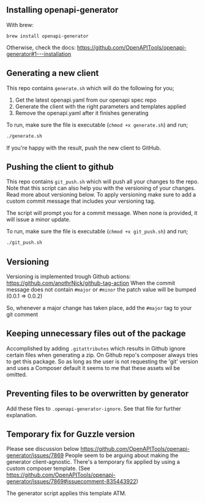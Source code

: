 ## Installing openapi-generator

With brew:

`brew install openapi-generator`

Otherwise, check the docs: https://github.com/OpenAPITools/openapi-generator#1---installation

## Generating a new client

This repo contains `generate.sh` which will do the following for you;

1. Get the latest openapi.yaml from our openapi spec repo
2. Generate the client with the right parameters and templates applied
3. Remove the openapi.yaml after it finishes generating

To run, make sure the file is executable (`chmod +x generate.sh`) and run;

```bash
./generate.sh
```

If you're happy with the result, push the new client to GitHub.

## Pushing the client to github

This repo contains `git_push.sh` which will push all your changes to the repo.
Note that this script can also help you with the versioning of your changes. Read more about versioning below.
To apply versioning make sure to add a custom commit message that includes your versioning tag.

The script will prompt you for a commit message. When none is provided, it will issue a minor update.

To run, make sure the file is executable (`chmod +x git_push.sh`) and run;

```bash
./git_push.sh
```

## Versioning

Versioning is implemented trough Github actions: https://github.com/anothrNick/github-tag-action
When the commit message does not contain `#major` or `#minor` the patch value will be bumped (0.0.1 => 0.0.2)

So, whenever a major change has taken place, add the `#major` tag to your git comment

## Keeping unnecessary files out of the package

Accomplished by adding `.gitattributes` which results in Github ignore certain files when generating a zip. On Github repo's composer always tries to get this package. So as long as the user is not requesting the 'git' version and uses a Composer default it seems to me that these assets wil be omitted.

## Preventing files to be overwritten by generator

Add these files to `.openapi-generator-ignore`. See that file for further explanation.

## Temporary fix for Guzzle version

Please see discussion below
https://github.com/OpenAPITools/openapi-generator/issues/7869
People seem to be arguing about making the generator client-agnostic.
There's a temporary fix applied by using a custom composer template. (See https://github.com/OpenAPITools/openapi-generator/issues/7869#issuecomment-835443922)

The generator script applies this template ATM.
